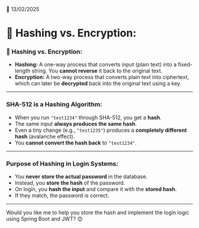 📅 13/02/2025

# 🔑 Hashing vs. Encryption: 

### **🔑 Hashing vs. Encryption:**  
- **Hashing:** A one-way process that converts input (plain text) into a fixed-length string. You **cannot reverse** it back to the original text.  
- **Encryption:** A two-way process that converts plain text into ciphertext, which can later be **decrypted** back into the original text using a key.

---

### **SHA-512 is a Hashing Algorithm:**  
- When you run `"test1234"` through SHA-512, you get a **hash**.  
- The same input **always produces the same hash**.  
- Even a tiny change (e.g., `"test1235"`) produces a **completely different hash** (avalanche effect).  
- You **cannot convert the hash back** to `"test1234"`.

---

### **Purpose of Hashing in Login Systems:**  
- You **never store the actual password** in the database.  
- Instead, you **store the hash** of the password.  
- On login, you **hash the input** and compare it with the **stored hash**.  
- If they match, the password is correct.

---

Would you like me to help you store the hash and implement the login logic using Spring Boot and JWT? 😊

